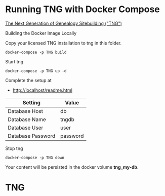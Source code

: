 # Running TNG with Docker Compose

[The Next Generation of Genealogy Sitebuilding ("TNG")](https://www.tngsitebuilding.com/)

Building the Docker Image Locally

Copy your licensed TNG installation to tng in this folder.

```
docker-compose -p TNG build
```

Start tng
```
docker-compose -p TNG up -d
```

Complete the setup at
- [http://localhost/readme.html](http://localhost/readme.html)

| Setting | Value |
| ------- | ----- |
| Database Host | db |
| Database Name | tngdb |
| Database User | user |
| Database Password | password |

Stop tng
```
docker-compose -p TNG down
```

Your content will be persisted in the docker volume __tng_my-db__.
# TNG
